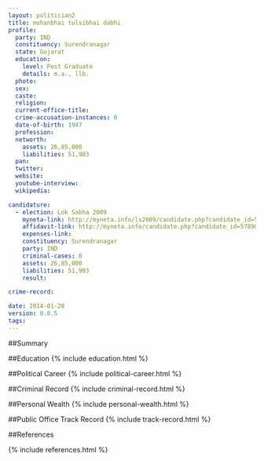 ```yaml
---
layout: politician2
title: mohanbhai tulsibhai dabhi
profile: 
  party: IND
  constituency: Surendranagar
  state: Gujarat
  education: 
    level: Post Graduate
    details: m.a., llb.
  photo: 
  sex: 
  caste: 
  religion: 
  current-office-title: 
  crime-accusation-instances: 0
  date-of-birth: 1947
  profession: 
  networth: 
    assets: 26,85,000
    liabilities: 51,903
  pan: 
  twitter: 
  website: 
  youtube-interview: 
  wikipedia: 

candidature: 
  - election: Lok Sabha 2009
    myneta-link: http://myneta.info/ls2009/candidate.php?candidate_id=5789
    affidavit-link: http://myneta.info/candidate.php?candidate_id=5789&scan=original
    expenses-link: 
    constituency: Surendranagar 
    party: IND
    criminal-cases: 0
    assets: 26,85,000
    liabilities: 51,903
    result:  

crime-record: 

date: 2014-01-28
version: 0.0.5
tags: 
---
```

##Summary


##Education
{% include education.html %}


##Political Career
{% include political-career.html %}


##Criminal Record
{% include criminal-record.html %}


##Personal Wealth
{% include personal-wealth.html %}


##Public Office Track Record
{% include track-record.html %}


##References


{% include references.html %}